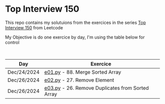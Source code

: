 # Top Interview 150

This repo contains my solutuions from the exercices in the series [Top Interview 150](https://leetcode.com/problems/merge-sorted-array/description/?envType=study-plan-v2&envId=top-interview-150) from Leetcode


My Objective is do one exercice by day, I'm using the table below for control

<br>

| **Day**     | **Exercice**                     |
|-------------|----------------------------------|
| Dec/24/2024 | [e01.py](https://github.com/TheJacksonLima/LeetCodeTop150/blob/e01/88_Merged_array/exercices/e01.py) - 88. Merge Sorted Array |
| Dec/26/2024 | [e02.py](https://github.com/TheJacksonLima/LeetCodeTop150/blob/master/exercices/e02.py) - 27. Remove Element |
| Dec/26/2024 | [e03.py](https://github.com/TheJacksonLima/LeetCodeTop150/blob/master/exercices/e03.py) - 26. Remove Duplicates from Sorted Array |
